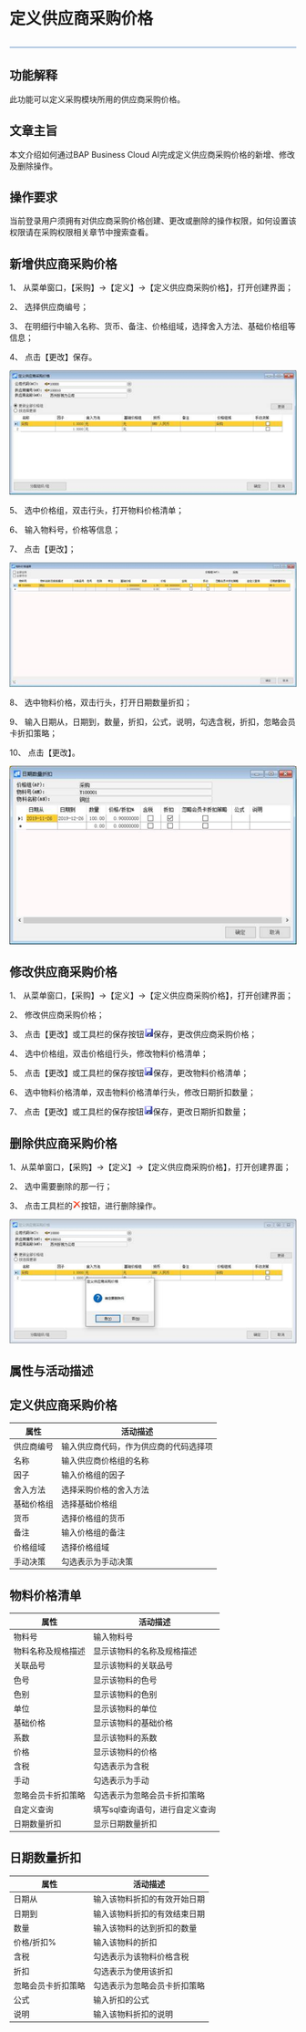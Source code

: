 # 定义供应商采购价格 

![img](新建文件夹/横线.png)

## 功能解释 

此功能可以定义采购模块所用的供应商采购价格。

## 文章主旨 

本文介绍如何通过BAP Business Cloud AI完成定义供应商采购价格的新增、修改及删除操作。

## 操作要求 

当前登录用户须拥有对供应商采购价格创建、更改或删除的操作权限，如何设置该权限请在采购权限相关章节中搜索查看。

## 新增供应商采购价格 

1、 从菜单窗口，【采购】->【定义】->【定义供应商采购价格】，打开创建界面；

2、 选择供应商编号；

3、 在明细行中输入名称、货币、备注、价格组域，选择舍入方法、基础价格组等信息；

4、 点击【更改】保存。

![img](图片/定义供应商采购价格1.jpg)

5、 选中价格组，双击行头，打开物料价格清单；

6、 输入物料号，价格等信息；

7、 点击【更改】；

![img](图片/定义供应商采购价格2.jpg)

8、 选中物料价格，双击行头，打开日期数量折扣；

9、 输入日期从，日期到，数量，折扣，公式，说明，勾选含税，折扣，忽略会员卡折扣策略；

10、     点击【更改】。

![img](图片/定义供应商采购价格3.jpg)

## 修改供应商采购价格 

1、 从菜单窗口，【采购】->【定义】->【定义供应商采购价格】，打开创建界面；

2、 修改供应商采购价格；

3、 点击【更改】或工具栏的保存按钮![img](新建文件夹/定义采购组织3.png)保存，更改供应商采购价格；

4、 选中价格组，双击价格组行头，修改物料价格清单；

5、 点击【更改】或工具栏的保存按钮![img](新建文件夹/定义采购组织3.png)保存，更改物料价格清单；

6、 选中物料价格清单，双击物料价格清单行头，修改日期折扣数量；

7、 点击【更改】或工具栏的保存按钮![img](新建文件夹/定义采购组织3.png)保存，更改日期折扣数量；

## 删除供应商采购价格 

1、从菜单窗口，【采购】->【定义】->【定义供应商采购价格】，打开创建界面；

2、 选中需要删除的那一行；

3、 点击工具栏的![img](新建文件夹/定义采购组织4.png)按钮，进行删除操作。

![img](图片/定义供应商采购价格4.jpg)

## 属性与活动描述 

## 定义供应商采购价格 

| **属性**   | **活动描述**                           |
| ---------- | -------------------------------------- |
| 供应商编号 | 输入供应商代码，作为供应商的代码选择项 |
| 名称       | 输入供应商价格组的名称                 |
| 因子       | 输入价格组的因子                       |
| 舍入方法   | 选择采购价格的舍入方法                 |
| 基础价格组 | 选择基础价格组                         |
| 货币       | 选择价格组的货币                       |
| 备注       | 输入价格组的备注                       |
| 价格组域   | 选择价格组域                           |
| 手动决策   | 勾选表示为手动决策                     |

## 物料价格清单 

| **属性**           | **活动描述**                    |
| ------------------ | ------------------------------- |
| 物料号             | 输入物料号                      |
| 物料名称及规格描述 | 显示该物料的名称及规格描述      |
| 关联品号           | 显示该物料的关联品号            |
| 色号               | 显示该物料的色号                |
| 色别               | 显示该物料的色别                |
| 单位               | 显示该物料的单位                |
| 基础价格           | 显示该物料的基础价格            |
| 系数               | 显示该物料的系数                |
| 价格               | 显示该物料的价格                |
| 含税               | 勾选表示为含税                  |
| 手动               | 勾选表示为手动                  |
| 忽略会员卡折扣策略 | 勾选表示为忽略会员卡折扣策略    |
| 自定义查询         | 填写sql查询语句，进行自定义查询 |
| 日期数量折扣       | 显示日期数量折扣                |

## 日期数量折扣 

| **属性**           | **活动描述**                 |
| ------------------ | ---------------------------- |
| 日期从             | 输入该物料折扣的有效开始日期 |
| 日期到             | 输入该物料折扣的有效结束日期 |
| 数量               | 输入该物料的达到折扣的数量   |
| 价格/折扣%         | 输入该物料的折扣             |
| 含税               | 勾选表示为该物料价格含税     |
| 折扣               | 勾选表示为使用该折扣         |
| 忽略会员卡折扣策略 | 勾选表示为忽略会员卡折扣策略 |
| 公式               | 输入折扣的公式               |
| 说明               | 输入该物料折扣的说明         |

 

 

 

 

 
